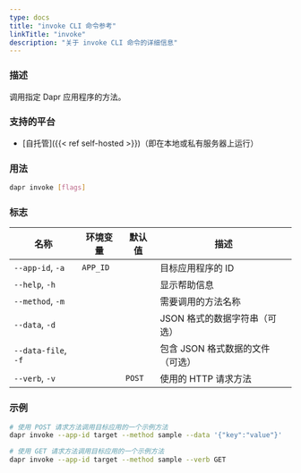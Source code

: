 ```yaml
---
type: docs
title: "invoke CLI 命令参考"
linkTitle: "invoke"
description: "关于 invoke CLI 命令的详细信息"
---
```


### 描述

调用指定 Dapr 应用程序的方法。

### 支持的平台

- [自托管]({{< ref self-hosted >}})（即在本地或私有服务器上运行）

### 用法

```bash
dapr invoke [flags]
```

### 标志

| 名称                | 环境变量             | 默认值 | 描述                                                   |
| ------------------- | -------------------- | ------- | ----------------------------------------------------- |
| `--app-id`, `-a`    | `APP_ID`             |         | 目标应用程序的 ID                                      |
| `--help`, `-h`      |                      |         | 显示帮助信息                                           |
| `--method`, `-m`    |                      |         | 需要调用的方法名称                                     |
| `--data`, `-d`      |                      |         | JSON 格式的数据字符串（可选）                           |
| `--data-file`, `-f` |                      |         | 包含 JSON 格式数据的文件（可选）                        |
| `--verb`, `-v`      |                      | `POST`  | 使用的 HTTP 请求方法                                   |

### 示例

```bash
# 使用 POST 请求方法调用目标应用的一个示例方法
dapr invoke --app-id target --method sample --data '{"key":"value"}'

# 使用 GET 请求方法调用目标应用的一个示例方法
dapr invoke --app-id target --method sample --verb GET
